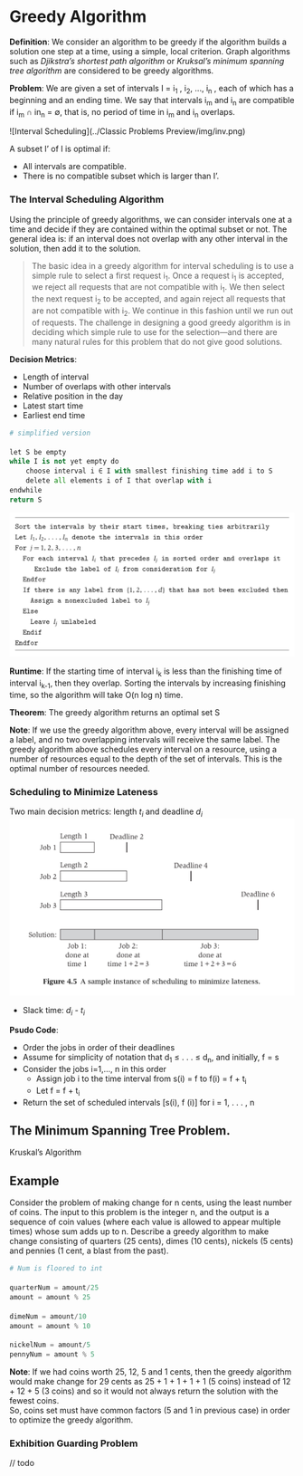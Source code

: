 # Greedy Algorithm
__Definition__: We consider an algorithm to be greedy if the algorithm builds a solution one step at a time, using a simple, local criterion. Graph algorithms such as _Djikstra’s shortest path algorithm_ or _Kruksal’s minimum spanning tree algorithm_ are considered to be greedy algorithms.

__Problem__: We are given a set of intervals I = i<sub>1</sub> , i<sub>2</sub>, ..., i<sub>n</sub> , each of which has a beginning and an ending time. We say that intervals i<sub>m</sub> and i<sub>n</sub> are compatible if i<sub>m</sub> ∩ in<sub>n</sub> = ∅, that is, no period of time in i<sub>m</sub>  and i<sub>n</sub> overlaps.

![Interval Scheduling](../Classic Problems Preview/img/inv.png)

A subset I’ of I is optimal if:

- All intervals are compatible.
- There is no compatible subset which is larger than I’.

### The Interval Scheduling Algorithm
Using the principle of greedy algorithms, we can consider intervals one at a time and decide if they are contained within the optimal subset or not. The general idea is: if an interval does not overlap with any other interval in the solution, then add it to the solution.

> The basic idea in a greedy algorithm for interval scheduling is to use a simple rule to select a first request i<sub>1</sub>. Once a request i<sub>1</sub> is accepted, we reject all requests that are not compatible with i<sub>1</sub>. We then select the next request i<sub>2</sub> to be accepted, and again reject all requests that are not compatible with i<sub>2</sub>. We continue in this fashion until we run out of requests. The challenge in designing a good greedy algorithm is in deciding which simple rule to use for the selection—and there are many natural rules for this problem that do not give good solutions.

__Decision Metrics__:

- Length of interval
- Number of overlaps with other intervals
- Relative position in the day
- Latest start time
- Earliest end time

```python
# simplified version

let S be empty
while I is not yet empty do
	choose interval i ∈ I with smallest finishing time add i to S
	delete all elements i of I that overlap with i
endwhile
return S
```

![Greedy Algorithm](img/gla.png)

__Runtime__: If the starting time of interval i<sub>k</sub> is less than the finishing time of interval i<sub>k-1</sub>, then they overlap. Sorting the intervals by increasing finishing time, so the algorithm will take O(n log n) time.

__Theorem__: The greedy algorithm returns an optimal set S

__Note__: If we use the greedy algorithm above, every interval will be assigned a label, and no two overlapping intervals will receive the same label. The greedy algorithm above schedules every interval on a resource, using a number of resources equal to the depth of the set of intervals. This is the optimal number of resources needed.

### Scheduling to Minimize Lateness
Two main decision metrics: length _t<sub>i</sub>_ and deadline _d<sub>i</sub>_
![Greedy Algorithm](img/mga.png)

- Slack time: _d<sub>i</sub>_ - _t<sub>i</sub>_

__Psudo Code__:

- Order the jobs in order of their deadlines
- Assume for simplicity of notation that d<sub>1</sub> ≤ . . . ≤ d<sub>n</sub>, and initially, f = s
- Consider the jobs i=1,..., n in this order
	- Assign job i to the time interval from s(i) = f to f(i) = f + t<sub>i</sub> 
	- Let f = f + t<sub>i</sub>
- Return the set of scheduled intervals [s(i), f (i)] for i = 1, . . . , n

## The Minimum Spanning Tree Problem.
Kruskal’s Algorithm

## Example
Consider the problem of making change for n cents, using the least number of coins. The input to this problem is the integer n, and the output is a sequence of coin values (where each value is allowed to appear multiple times) whose sum adds up to n. Describe a greedy algorithm to make change consisting of quarters (25 cents), dimes (10 cents), nickels (5 cents) and pennies (1 cent, a blast from the past).

```python
# Num is floored to int

quarterNum = amount/25
amount = amount % 25

dimeNum = amount/10
amount = amount % 10

nickelNum = amount/5
pennyNum = amount % 5
```
__Note__: If we had coins worth 25, 12, 5 and 1 cents, then the greedy algorithm would make change for 29 cents as 25 + 1 + 1 + 1 + 1 (5 coins) instead of 12 + 12 + 5 (3 coins) and so it would not always return the solution with the fewest coins.  
So, coins set must have common factors (5 and 1 in previous case) in order to optimize the greedy algorithm.

### Exhibition Guarding Problem
// todo
